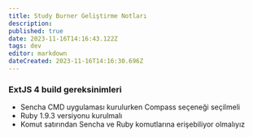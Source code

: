 ```yaml
---
title: Study Burner Geliştirme Notları
description: 
published: true
date: 2023-11-16T14:16:43.122Z
tags: dev
editor: markdown
dateCreated: 2023-11-16T14:16:30.696Z
---
```


### ExtJS 4 build gereksinimleri
- Sencha CMD uygulaması kurulurken Compass seçeneği seçilmeli
- Ruby 1.9.3 versiyonu kurulmalı
- Komut satırından Sencha ve Ruby komutlarına erişebiliyor olmalıyız